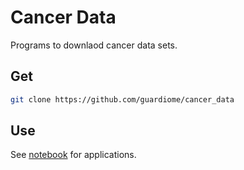 # Cancer Data

Programs to downlaod cancer data sets.

## Get

```sh
git clone https://github.com/guardiome/cancer_data
```

## Use

See [notebook](notebook) for applications.
